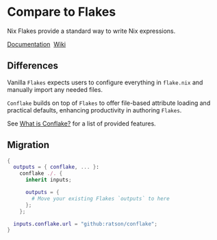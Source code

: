# Compare to Flakes

Nix Flakes provide a standard way to write Nix expressions.

[Documentation](https://nix.dev/concepts/flakes.html)&nbsp;
[Wiki](https://nixos.wiki/wiki/Flakes)

## Differences

Vanilla `Flakes` expects users to configure everything in `flake.nix`
and manually import any needed files.

`Conflake` builds on top of `Flakes` to offer file-based attribute loading
and practical defaults, enhancing productivity in authoring `Flakes`.

See [What is Conflake?](../guide/introduction.md) for a list of provided features.

## Migration

```nix
{
  outputs = { conflake, ... }:
    conflake ./. {
      inherit inputs;

      outputs = {
        # Move your existing Flakes `outputs` to here
      };
    };

  inputs.conflake.url = "github:ratson/conflake";
}
```
